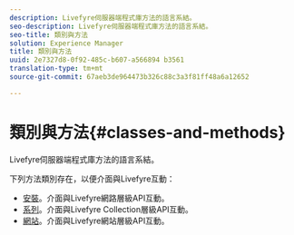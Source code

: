 ```yaml
---
description: Livefyre伺服器端程式庫方法的語言系結。
seo-description: Livefyre伺服器端程式庫方法的語言系結。
seo-title: 類別與方法
solution: Experience Manager
title: 類別與方法
uuid: 2e7327d8-0f92-485c-b607-a566894 b3561
translation-type: tm+mt
source-git-commit: 67aeb3de964473b326c88c3a3f81ff48a6a12652

---
```



# 類別與方法{#classes-and-methods}

Livefyre伺服器端程式庫方法的語言系結。

下列方法類別存在，以便介面與Livefyre互動：

* [安裝](../c-installing-libraries/c-installing-libraries.md)。介面與Livefyre網路層級API互動。
* [系列](../c-installing-libraries/c-collection-methods.md#c_collection_methods)。介面與Livefyre Collection層級API互動。
* [網站](../c-installing-libraries/c-site-methods.md#c_site_methods)。介面與Livefyre網站層級API互動。

